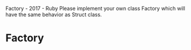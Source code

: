 Factory - 2017 - Ruby
Please implement your own class Factory which will have the same behavior as Struct class.
# Factory
